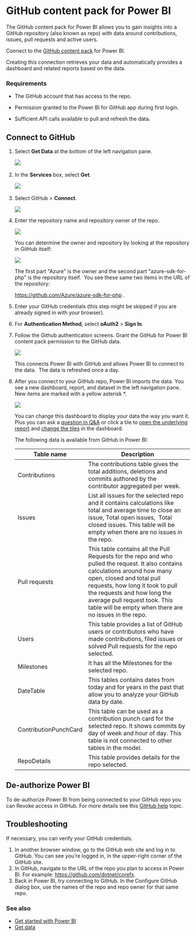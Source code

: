 <properties 
   pageTitle="GitHub content pack for Power BI"
   description="GitHub content pack for Power BI"
   services="powerbi" 
   documentationCenter="" 
   authors="tpalmer" 
   manager="mblythe" 
   editor=""
   tags=""/>
 
<tags
   ms.service="powerbi"
   ms.devlang="NA"
   ms.topic="article"
   ms.tgt_pltfrm="NA"
   ms.workload="powerbi"
   ms.date="01/20/2016"
   ms.author="lukaszp"/>
# GitHub content pack for Power BI

The GitHub content pack for Power BI allows you to gain insights into a GitHub repository (also known as repo) with data around contributions, issues, pull requests and active users.

Connect to the [GitHub content pack](https://app.powerbi.com/getdata/services/github) for Power BI.

Creating this connection retrieves your data and automatically provides a dashboard and related reports based on the data.

### Requirements

-   The GitHub account that has access to the repo.

-   Permission granted to the Power BI for GitHub app during first login.

-   Sufficient API calls available to pull and refresh the data.﻿


## Connect to GitHub

1.  Select **Get Data** at the bottom of the left navigation pane.

	![](media/powerbi-content-pack-github/PBI_GetData.png) 

2.  In the **Services** box, select **Get**.

    ![](media/powerbi-content-pack-github/pbi_get_services.png) 

3.  Select GitHub \> **Connect**. 

    ![](media/powerbi-content-pack-github/PB_GithubConnect.png)

4.  Enter the repository name and repository owner of the repo.

    ![](media/powerbi-content-pack-github/PBI_Github1.png)

    You can determine the owner and repository by looking at the repository in GitHub itself:

    ![](media/powerbi-content-pack-github/Github_OwnerRepo.png)

    The first part "Azure" is the owner and the second part "azure-sdk-for-php" is the repository itself.  You see these same two items in the URL of the repository:

    <https://github.com/Azure/azure-sdk-for-php> .

5.  Enter your GitHub credentials (this step might be skipped if you are already signed in with your browser). 

6.  For **Authentication Method**, select **oAuth2** \> **Sign In**. 

7.  Follow the Github authentication screens. Grant the GitHub for Power BI content pack permission to the GitHub data.

    ![](media/powerbi-content-pack-github/Github_Authorize.png)

    This connects Power BI with GitHub and allows Power BI to connect to the data.  The data is refreshed once a day.

8.  After you connect to your GitHub repo, Power BI imports the data. You see a new dashboard, report, and dataset in the left navigation pane. New items are marked with a yellow asterisk \*.

    ![](media/powerbi-content-pack-github/PBI_GithubDash.png)
	
	You can change this dashboard to display your data the way you want it. Plus you can ask a [question in Q&A](powerbi-service-q-and-a.md) or click a tile to [open the underlying report](powerbi-service-dashboard-tiles.md) and [change the tiles](powerbi-service-edit-a-tile-in-a-dashboard.md) in the dashboard. 
	 
	The following data is available from GitHub in Power BI:     
	
	|Table name|Description|
	|---|---|
	|Contributions|The contributions table gives the total additions, deletions and commits authored by the contributor aggregated per week.|
	|Issues|List all issues for the selected repo and it contains calculations like total and average time to close an issue, Total open issues,  Total closed issues. This table will be empty when there are no issues in the repo.|
	|Pull requests|This table contains all the Pull Requests for the repo and who pulled the request. It also contains calculations around how many open, closed and total pull requests, how long it took to pull the requests and how long the average pull request took. This table will be empty when there are no issues in the repo.|
	|Users|This table provides a list of GitHub users or contributors who have made contributions, filed issues or solved Pull requests for the repo selected.|
	|Milestones|It has all the Milestones for the selected repo.|
	|DateTable|This tables contains dates from today and for years in the past that allow you to analyze your GitHub data by date.|
	|ContributionPunchCard|This table can be used as a contribution punch card for the selected repo. It shows commits by day of week and hour of day. This table is not connected to other tables in the model.|
	|RepoDetails|This table provides details for the repo selected.|

## De-authorize Power BI
To de-authorize Power BI from being connected to your GitHub repo you can Revoke access in GitHub. For more details see this [GitHub help](https://help.github.com/articles/keeping-your-ssh-keys-and-application-access-tokens-safe/#reviewing-your-authorized-applications-oauth) topic.

## Troubleshooting
If necessary, you can verify your GitHub credentials.
1. In another browser window, go to the GitHub web site and log in to GitHub. You can see you’re logged in, in the upper-right corner of the GitHub site.  
2. In GitHub, navigate to the URL of the repo you plan to access in Power BI. For example: https://github.com/dotnet/corefx.
3. Back in Power BI, try connecting to GitHub. In the Configure GitHub dialog box, use the names of the repo and repo owner for that same repo.

### See also
- [Get started with Power BI](powerbi-service-get-started.md)
- [Get data](powerbi-service-get-data.md)
